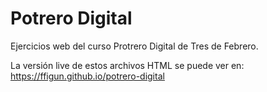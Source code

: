 # Potrero Digital
Ejercicios web del curso Protrero Digital de Tres de Febrero.

La versión live de estos archivos HTML se puede ver en:
https://ffigun.github.io/potrero-digital
